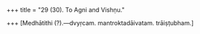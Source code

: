 +++
title = "29 (30). To Agni and Vishṇu."

+++
[Medhātithi (?).—dvyṛcam. mantroktadāivatam. trāiṣṭubham.]
